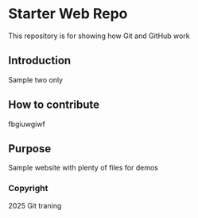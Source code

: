 # Starter Web Repo

This repository is for showing how Git and GitHub work

## Introduction

Sample two only

## How to contribute
fbgiuwgiwf

## Purpose

Sample website with plenty of files for demos

### Copyright

2025 Git traning 
